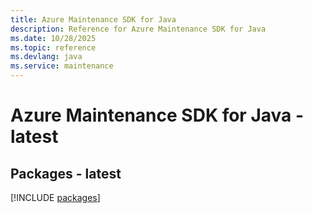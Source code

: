 ```yaml
---
title: Azure Maintenance SDK for Java
description: Reference for Azure Maintenance SDK for Java
ms.date: 10/28/2025
ms.topic: reference
ms.devlang: java
ms.service: maintenance
---
```

# Azure Maintenance SDK for Java - latest
## Packages - latest
[!INCLUDE [packages](maintenance-index.md)]